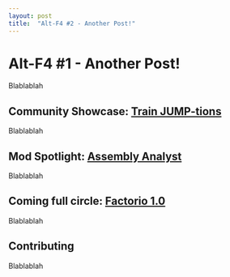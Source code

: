 ```yaml
---
layout: post
title:  "Alt-F4 #2 - Another Post!"
---
```


# Alt-F4 #1 - Another Post!

Blablablah


## Community Showcase: [Train JUMP-tions](https://www.reddit.com/r/factorio/comments/i5yoaj/train_junctions_pfft_try_train_jumptions/?utm_source=share&utm_medium=web2x)

Blablablah


## Mod Spotlight: [Assembly Analyst](https://mods.factorio.com/mod/assemblyanalyst)

Blablablah


## Coming full circle: [Factorio 1.0](https://factorio.com/blog/post/fff-360)

Blablablah


## Contributing

Blablablah
